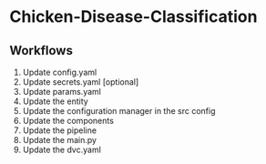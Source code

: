# Chicken-Disease-Classification

## Workflows

1. Update config.yaml
2. Update secrets.yaml [optional]
3. Update params.yaml
4. Update the entity
5. Update the configuration manager in the src config
6. Update the components
7. Update the pipeline
8. Update the main.py
9. Update the dvc.yaml
